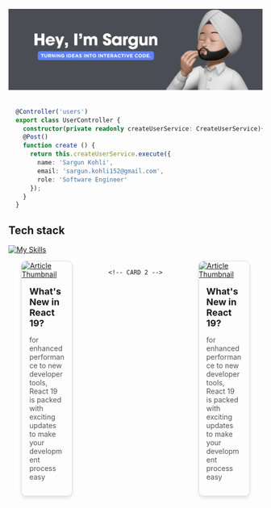 ![Banner](bnner.png)
```ts

  @Controller('users')
  export class UserController {
    constructor(private readonly createUserService: CreateUserService){ }
    @Post()
    function create () {
      return this.createUserService.execute({
        name: 'Sargun Kohli',
        email: 'sargun.kohli152@gmail.com',
        role: 'Software Engineer'
      });
    }
  }

```

## Tech stack
 
[![My Skills](https://skillicons.dev/icons?i=java,c,nextjs,react,js,ts,html,css,nodejs,mysql,mongodb,redux,bootstrap,docker,vscode,powershell,bash,git,github,jest,tailwindcss,postgres,express,reactnative)](https://skillicons.dev)

<div style="display: flex; flex-wrap: wrap; justify-content: space-around; gap: 20px;">
      <!-- CARD 1 -->
    <div style="width: 100px; border: 1px solid #ddd; border-radius: 10px; overflow: hidden; box-shadow: 0px 4px 6px rgba(0, 0, 0, 0.1);">
        <a href="https://medium.com/@sargun.kohli152/whats-new-in-react-19-efff0027da41" target="_blank">
            <img src="https://miro.medium.com/v2/resize:fit:1400/format:webp/1*pRJy7vK18HG4r3XpK2NUSw.png" alt="Article Thumbnail" style="width: 100%; height: auto;">
        </a>
        <div style="padding: 15px;">
            <h3 style="font-size: 18px; margin: 0 0 10px;">What's New in React 19?</h3>
            <p style="font-size: 14px; color: #555;">for enhanced performance to new developer tools, React 19 is packed with exciting updates to make your development process easy</p>
        </div>
    </div>
  
    <!-- CARD 2 -->
   <div style="width: 100px; border: 1px solid #ddd; border-radius: 10px; overflow: hidden; box-shadow: 0px 4px 6px rgba(0, 0, 0, 0.1);">
        <a href="https://medium.com/@sargun.kohli152/whats-new-in-react-19-efff0027da41" target="_blank">
            <img src="https://miro.medium.com/v2/resize:fit:1400/format:webp/1*pRJy7vK18HG4r3XpK2NUSw.png" alt="Article Thumbnail" style="width: 100%; height: auto;">
        </a>
        <div style="padding: 15px;">
            <h3 style="font-size: 18px; margin: 0 0 10px;">What's New in React 19?</h3>
            <p style="font-size: 14px; color: #555;">for enhanced performance to new developer tools, React 19 is packed with exciting updates to make your development process easy</p>
        </div>
    </div>
</div>


